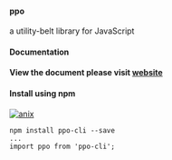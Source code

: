 #### ppo
a utility-belt library for JavaScript

#### Documentation

#### View the document please visit [website](https://turalyon.ahthw.com/ppo/)

#### Install using npm 
[![anix](https://nodei.co/npm/ppo-cli.png)](https://npmjs.org/package/ppo-cli)

``` 
npm install ppo-cli --save
... 
import ppo from 'ppo-cli';
```